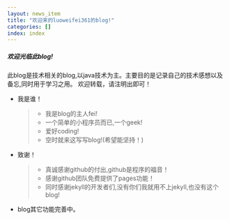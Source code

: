 ```yaml
---
layout: news_item
title: "欢迎来的luoweifei361的blog!"
categories: []
index: index
---
```



<div class="note unreleased">
  <h5>欢迎光临此blog!</h5>
  <p>
   此blog是技术相关的blog,以java技术为主。主要目的是记录自己的技术感想以及备忘,同时用于学习之用。
   欢迎转载，请注明出即可！
  </p>
</div>

* 我是谁！

  > * 我是blog的主人fei! 
  > * 一个简单的小程序员而已,一个geek!
  > * 爱好coding!
  > * 空时就来这写写blog!(希望能坚持！)

* 致谢！

  > * 真诚感谢github的付出,github是程序的福音！
  > * 感谢github团队免费提供了pages功能！
  > * 同时感谢jekyll的开发者们,没有你们我就用不上jekyll,也没有这个blog!

* blog其它功能完善中。
